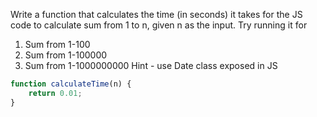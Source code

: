 Write a function that calculates the time (in seconds) it takes for the JS code to calculate sum from 1 to n, given n as the input.
Try running it for
1. Sum from 1-100
2. Sum from 1-100000
3. Sum from 1-1000000000
Hint - use Date class exposed in JS


```js
function calculateTime(n) {
    return 0.01;
}
```